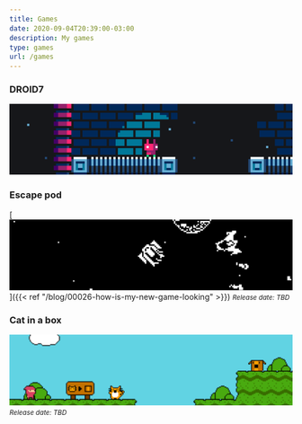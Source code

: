 ```yaml
---
title: Games
date: 2020-09-04T20:39:00-03:00
description: My games
type: games
url: /games
---
```


### DROID7

[![DROID7](droid7.gif)](droid7)

### Escape pod

[![Escape pod](escape_pod.png)]({{< ref "/blog/00026-how-is-my-new-game-looking" >}})
<small>_Release date: TBD_</small>

### Cat in a box

![Cat in a box](cat_in_a_box.png)
<small>_Release date: TBD_</small>
